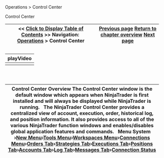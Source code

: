 ﻿


Operations \> Control Center






















Control Center







| \<\< [Click to Display Table of Contents](control_center.md) \>\> **Navigation:**     [Operations](operations-1.md) \> Control Center | [Previous page](adding_per_instrument_commissi_3-1.md) [Return to chapter overview](operations-1.md) [Next page](new_menu-1.md) |
| --- | --- |











## 




| playVideo |
| --- |
|  |



## 


 




| Control Center Overview The Control Center window is the default window which appears when NinjaTrader is first installed and will always be displayed while NinjaTrader is running.   The NinjaTrader Control Center provides a centralized view of account, execution, order, historical log, and position information. It also provides access to all of the various NinjaTrader function windows and enables/disables global application features and commands.   Menu System   ›[New Menu](new_menu-1.md)›[Tools Menu](tools_menu-1.md)›[Workspaces Menu](workspaces_menu-1.md)›[Connections Menu](connections_menu-1.md)›[Orders Tab](orders_tab-1.md)›[Strategies Tab](strategies_tab2.md)›[Executions Tab](executions_tab-1.md)›[Positions Tab](positions_tab-1.md)›[Accounts Tab](accounts_tab-1.md)›[Log Tab](log_tab2-1.md)›[Messages Tab](messages-tab-1.md)›[Connection Status](status_bar-1.md) |
| --- |









